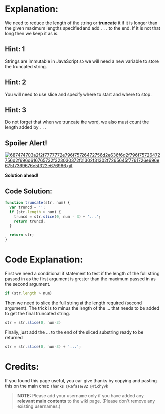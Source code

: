 # Explanation:
We need to reduce the length of the string or **truncate** it if it is longer than the given maximum lengths specified and add `...` to the end. If it is not that long then we keep it as is.

## Hint: 1
Strings are immutable in JavaScript so we will need a new variable to store the truncated string.

## Hint: 2
You will need to use slice and specify where to start and where to stop.

## Hint: 3
Do not forget that when we truncate the word, we also must count the length added by `...`

## Spoiler Alert!
[![687474703a2f2f7777772e796f75726472756d2e636f6d2f796f75726472756d2f696d616765732f323030372f31302f31302f7265645f7761726e696e675f7369676e5f322e676966.gif](https://files.gitter.im/FreeCodeCamp/Wiki/nlOm/thumb/687474703a2f2f7777772e796f75726472756d2e636f6d2f796f75726472756d2f696d616765732f323030372f31302f31302f7265645f7761726e696e675f7369676e5f322e676966.gif)](https://files.gitter.im/FreeCodeCamp/Wiki/nlOm/687474703a2f2f7777772e796f75726472756d2e636f6d2f796f75726472756d2f696d616765732f323030372f31302f31302f7265645f7761726e696e675f7369676e5f322e676966.gif)

**Solution ahead!**

## Code Solution:

```js
function truncate(str, num) {
  var truncd = '';
  if (str.length > num) {
    truncd = str.slice(0, num - 3) + '...';
    return truncd;
  }

  return str;
}
```

# Code Explanation:
First we need a conditional if statement to test if the length of the full string passed in as the first argument is greater than the maximum passed in as the second argument.

```js
if (str.length > num)
```

Then we need to slice the full string at the length required (second argument). The trick is to minus the length of the ... that needs to be added to get the final truncated string.

```js
str = str.slice(0, num-3)
```

Finally, just add the ... to the end of the sliced substring ready to be returned

```js
str = str.slice(0, num-3) + '...';
```

# Credits:
If you found this page useful, you can give thanks by copying and pasting this on the main chat: `Thanks @Rafase282 @richyvk`

> **NOTE:** Please add your username only if you have added any **relevant main contents** to the wiki page. (Please don't remove any existing usernames.)
